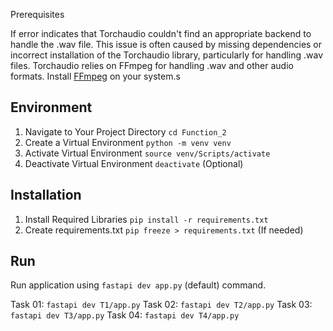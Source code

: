 Prerequisites

If error indicates that Torchaudio couldn't find an appropriate backend to handle the .wav file. This issue is often caused by missing dependencies or incorrect installation of the Torchaudio library, particularly for handling .wav files. Torchaudio relies on FFmpeg for handling .wav and other audio formats. Install [FFmpeg](https://ffmpeg.org/download.html) on your system.s

## Environment

1. Navigate to Your Project Directory `cd Function_2`
2. Create a Virtual Environment `python -m venv venv`
3. Activate Virtual Environment `source venv/Scripts/activate`
4. Deactivate Virtual Environment `deactivate` (Optional)

## Installation

1. Install Required Libraries `pip install -r requirements.txt`
2. Create requirements.txt `pip freeze > requirements.txt` (If needed)

## Run

Run application using `fastapi dev app.py` (default) command.

Task 01: `fastapi dev T1/app.py`
Task 02: `fastapi dev T2/app.py`
Task 03: `fastapi dev T3/app.py`
Task 04: `fastapi dev T4/app.py`